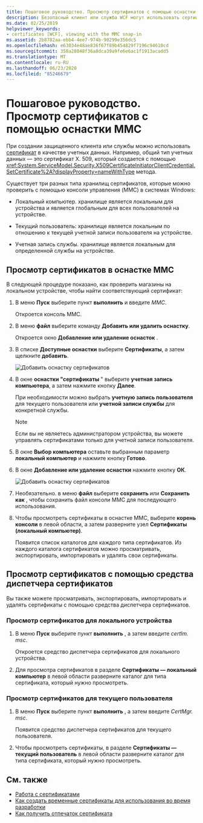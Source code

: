 ```yaml
---
title: Пошаговое руководство. Просмотр сертификатов с помощью оснастки MMC
description: Безопасный клиент или служба WCF могут использовать сертификат в качестве учетных данных. Сведения о типах хранилищ сертификатов, которые можно проверить с помощью подключаемого модуля MMC.
ms.date: 02/25/2019
helpviewer_keywords:
- certificates [WCF], viewing with the MMC snap-in
ms.assetid: 2b8782aa-ebb4-4ee7-974b-90299e356dc5
ms.openlocfilehash: e63034e48ae836f67f89b454829f7196c94610cd
ms.sourcegitcommit: 358a28048f36a8dca39a9fe6e6ac1f1913acadd5
ms.translationtype: MT
ms.contentlocale: ru-RU
ms.lasthandoff: 06/23/2020
ms.locfileid: "85246679"
---
```

# <a name="how-to-view-certificates-with-the-mmc-snap-in"></a>Пошаговое руководство. Просмотр сертификатов с помощью оснастки MMC
При создании защищенного клиента или службы можно использовать [сертификат](working-with-certificates.md) в качестве учетных данных. Например, общий тип учетных данных — это сертификат X. 509, который создается с помощью <xref:System.ServiceModel.Security.X509CertificateInitiatorClientCredential.SetCertificate%2A?displayProperty=nameWithType> метода.

Существует три разных типа хранилищ сертификатов, которые можно проверить с помощью консоли управления (MMC) в системах Windows:

- Локальный компьютер. хранилище является локальным для устройства и является глобальным для всех пользователей на устройстве.

- Текущий пользователь: хранилище является локальным по отношению к текущей учетной записи пользователя на устройстве.

- Учетная запись службы. хранилище является локальным для определенной службы на устройстве.

## <a name="view-certificates-in-the-mmc-snap-in"></a>Просмотр сертификатов в оснастке MMC

В следующей процедуре показано, как проверить магазины на локальном устройстве, чтобы найти соответствующий сертификат:
  
1. В меню **Пуск** выберите пункт **выполнить** и введите *MMC*.

    Откроется консоль MMC.
  
2. В меню **файл** выберите команду **Добавить или удалить оснастку**.

    Откроется окно **Добавление или удаление оснасток** .
  
3. В списке **Доступные оснастки** выберите **Сертификаты**, а затем щелкните **добавить**.  

    ![Добавить оснастку сертификатов](./media/mmc-add-certificate-snap-in.png)
  
4. В окне **оснастки "сертификаты** " выберите **учетная запись компьютера**, а затем нажмите кнопку **Далее**.
  
    При необходимости можно выбрать **учетную запись пользователя** для текущего пользователя или **учетной записи службы** для конкретной службы.

    > [!NOTE]
    > Если вы не являетесь администратором устройства, вы можете управлять сертификатами только для учетной записи пользователя.
  
5. В окне **Выбор компьютера** оставьте выбранным параметр **локальный компьютер** и нажмите кнопку **Готово**.  
  
6. В окне **Добавление или удаление оснастки** нажмите кнопку **ОК**.  
  
    ![Добавить оснастку сертификатов](./media/mmc-certificate-snap-in-selected.png)

7. Необязательно. в меню **файл** выберите **сохранить** или **Сохранить как** , чтобы сохранить файл консоли MMC для последующего использования.  

8. Чтобы просмотреть сертификаты в оснастке MMC, выберите **корень консоли** в левой области, а затем разверните узел **Сертификаты (локальный компьютер)**.

    Появится список каталогов для каждого типа сертификатов. Из каждого каталога сертификатов можно просматривать, экспортировать, импортировать и удалять свои сертификаты.

## <a name="view-certificates-with-the-certificate-manager-tool"></a>Просмотр сертификатов с помощью средства диспетчера сертификатов

Вы также можете просматривать, экспортировать, импортировать и удалять сертификаты с помощью средства диспетчера сертификатов.

### <a name="to-view-certificates-for-the-local-device"></a>Просмотр сертификатов для локального устройства

1. В меню **Пуск** выберите пункт **выполнить** , а затем введите *certlm. msc*.

    Откроется средство диспетчера сертификатов для локального устройства.
  
2. Для просмотра сертификатов в разделе **Сертификаты — локальный компьютер** в левой области разверните каталог для типа сертификата, который нужно просмотреть.

### <a name="to-view-certificates-for-the-current-user"></a>Просмотр сертификатов для текущего пользователя

1. В меню **Пуск** выберите пункт **выполнить** , а затем введите *CertMgr. msc*.

    Появится средство диспетчера сертификатов для текущего пользователя.
  
2. Чтобы просмотреть сертификаты, в разделе **Сертификаты — текущий пользователь** в левой области разверните каталог для типа сертификата, который нужно просмотреть.

## <a name="see-also"></a>См. также

- [Работа с сертификатами](working-with-certificates.md)
- [Как создать временные сертификаты для использования во время разработки](how-to-create-temporary-certificates-for-use-during-development.md)
- [Как получить отпечаток сертификата](how-to-retrieve-the-thumbprint-of-a-certificate.md)
